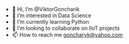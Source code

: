 - 👋 Hi, I’m @ViktorGoncharik
- 👀 I’m interested in Data Science 
- 🌱 I’m currently learning Python
- 💞️ I’m looking to collaborate on IIoT projects 
- 📫 How to reach me goncharyk@yahoo.com

<!---
ViktorGoncharik/ViktorGoncharik is a ✨ special ✨ repository because its `README.md` (this file) appears on your GitHub profile.
You can click the Preview link to take a look at your changes.
--->
